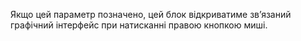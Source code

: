 Якщо цей параметр позначено, цей блок відкриватиме зв’язаний графічний інтерфейс при натисканні правою кнопкою миші.